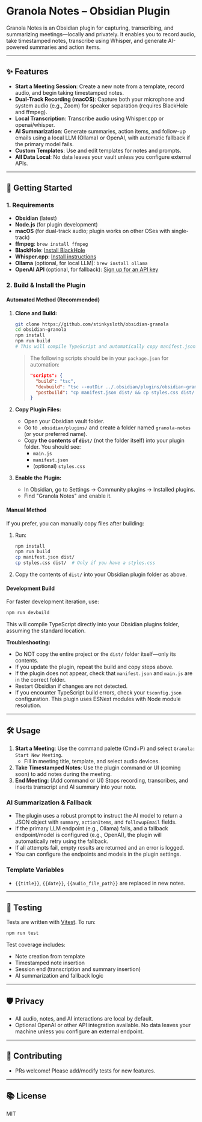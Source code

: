 # Granola Notes – Obsidian Plugin

Granola Notes is an Obsidian plugin for capturing, transcribing, and summarizing meetings—locally and privately. It enables you to record audio, take timestamped notes, transcribe using Whisper, and generate AI-powered summaries and action items.

---

## ✨ Features
- **Start a Meeting Session**: Create a new note from a template, record audio, and begin taking timestamped notes.
- **Dual-Track Recording (macOS)**: Capture both your microphone and system audio (e.g., Zoom) for speaker separation (requires BlackHole and ffmpeg).
- **Local Transcription**: Transcribe audio using Whisper.cpp or openai/whisper.
- **AI Summarization**: Generate summaries, action items, and follow-up emails using a local LLM (Ollama) or OpenAI, with automatic fallback if the primary model fails.
- **Custom Templates**: Use and edit templates for notes and prompts.
- **All Data Local**: No data leaves your vault unless you configure external APIs.

---

## 🚀 Getting Started

### 1. Requirements
- **Obsidian** (latest)
- **Node.js** (for plugin development)
- **macOS** (for dual-track audio; plugin works on other OSes with single-track)
- **ffmpeg**: `brew install ffmpeg`
- **BlackHole**: [Install BlackHole](https://existential.audio/blackhole/)
- **Whisper.cpp**: [Install instructions](https://github.com/ggerganov/whisper.cpp)
- **Ollama** (optional, for local LLM): `brew install ollama`
- **OpenAI API** (optional, for fallback): [Sign up for an API key](https://platform.openai.com/)

### 2. Build & Install the Plugin

#### Automated Method (Recommended)

1. **Clone and Build:**
   ```sh
   git clone https://github.com/stinkysloth/obsidian-granola
   cd obsidian-granola
   npm install
   npm run build
   # This will compile TypeScript and automatically copy manifest.json and styles.css (if present) into dist/
   ```
   > The following scripts should be in your `package.json` for automation:
   > ```json
   > "scripts": {
   >   "build": "tsc",
   >   "devbuild": "tsc --outDir ../.obsidian/plugins/obsidian-granola",
   >   "postbuild": "cp manifest.json dist/ && cp styles.css dist/ || true"
   > }
   > ```

2. **Copy Plugin Files:**
   - Open your Obsidian vault folder.
   - Go to `.obsidian/plugins/` and create a folder named `granola-notes` (or your preferred name).
   - Copy **the contents of `dist/`** (not the folder itself) into your plugin folder. You should see:
     - `main.js`
     - `manifest.json`
     - (optional) `styles.css`

3. **Enable the Plugin:**
   - In Obsidian, go to Settings → Community plugins → Installed plugins.
   - Find "Granola Notes" and enable it.

#### Manual Method

If you prefer, you can manually copy files after building:

1. Run:
   ```sh
   npm install
   npm run build
   cp manifest.json dist/
   cp styles.css dist/  # Only if you have a styles.css
   ```
2. Copy the contents of `dist/` into your Obsidian plugin folder as above.

#### Development Build

For faster development iteration, use:
```sh
npm run devbuild
```
This will compile TypeScript directly into your Obsidian plugins folder, assuming the standard location.

**Troubleshooting:**
- Do NOT copy the entire project or the `dist/` folder itself—only its contents.
- If you update the plugin, repeat the build and copy steps above.
- If the plugin does not appear, check that `manifest.json` and `main.js` are in the correct folder.
- Restart Obsidian if changes are not detected.
- If you encounter TypeScript build errors, check your `tsconfig.json` configuration. This plugin uses ESNext modules with Node module resolution.

---

## 🛠️ Usage

1. **Start a Meeting**: Use the command palette (Cmd+P) and select `Granola: Start New Meeting`.
   - Fill in meeting title, template, and select audio devices.
2. **Take Timestamped Notes**: Use the plugin command or UI (coming soon) to add notes during the meeting.
3. **End Meeting**: (Add command or UI) Stops recording, transcribes, and inserts transcript and AI summary into your note.

### AI Summarization & Fallback
- The plugin uses a robust prompt to instruct the AI model to return a JSON object with `summary`, `actionItems`, and `followupEmail` fields.
- If the primary LLM endpoint (e.g., Ollama) fails, and a fallback endpoint/model is configured (e.g., OpenAI), the plugin will automatically retry using the fallback.
- If all attempts fail, empty results are returned and an error is logged.
- You can configure the endpoints and models in the plugin settings.

### Template Variables
- `{{title}}`, `{{date}}`, `{{audio_file_path}}` are replaced in new notes.

---

## 🧪 Testing

Tests are written with [Vitest](https://vitest.dev/). To run:
```sh
npm run test
```
Test coverage includes:
- Note creation from template
- Timestamped note insertion
- Session end (transcription and summary insertion)
- AI summarization and fallback logic

---

## 🛡️ Privacy
- All audio, notes, and AI interactions are local by default.
- Optional OpenAI or other API integration available. No data leaves your machine unless you configure an external endpoint.

---

## 📎 Contributing
- PRs welcome! Please add/modify tests for new features.

---

## 📚 License
MIT
